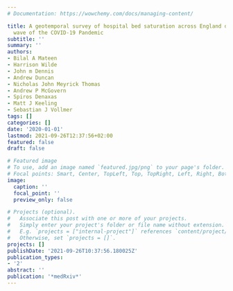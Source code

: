 ```yaml
---
# Documentation: https://wowchemy.com/docs/managing-content/

title: A geotemporal survey of hospital bed saturation across England during the first
  wave of the COVID-19 Pandemic
subtitle: ''
summary: ''
authors:
- Bilal A Mateen
- Harrison Wilde
- John m Dennis
- Andrew Duncan
- Nicholas John Meyrick Thomas
- Andrew P McGovern
- Spiros Denaxas
- Matt J Keeling
- Sebastian J Vollmer
tags: []
categories: []
date: '2020-01-01'
lastmod: 2021-09-26T12:37:56+02:00
featured: false
draft: false

# Featured image
# To use, add an image named `featured.jpg/png` to your page's folder.
# Focal points: Smart, Center, TopLeft, Top, TopRight, Left, Right, BottomLeft, Bottom, BottomRight.
image:
  caption: ''
  focal_point: ''
  preview_only: false

# Projects (optional).
#   Associate this post with one or more of your projects.
#   Simply enter your project's folder or file name without extension.
#   E.g. `projects = ["internal-project"]` references `content/project/deep-learning/index.md`.
#   Otherwise, set `projects = []`.
projects: []
publishDate: '2021-09-26T10:37:56.180025Z'
publication_types:
- '2'
abstract: ''
publication: '*medRxiv*'
---
```

